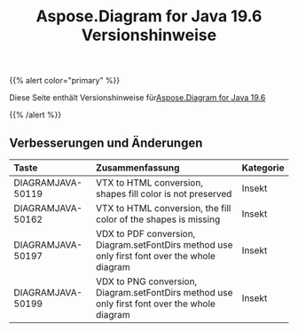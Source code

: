 ﻿---
title: Aspose.Diagram for Java 19.6 Versionshinweise
type: docs
weight: 70
url: /de/java/aspose-diagram-for-java-19-6-release-notes/
---
{{% alert color="primary" %}} 

Diese Seite enthält Versionshinweise für[Aspose.Diagram for Java 19.6](https://docs.aspose.com/diagram/java/aspose-diagram-for-java-19-6-release-notes/)

{{% /alert %}} 
## **Verbesserungen und Änderungen**

|**Taste**|**Zusammenfassung**|**Kategorie**|
|:- |:- |:- |
|DIAGRAMJAVA-50119|VTX to HTML conversion, shapes fill color is not preserved|Insekt|
|DIAGRAMJAVA-50162|VTX to HTML conversion, the fill color of the shapes is missing|Insekt|
|DIAGRAMJAVA-50197|VDX to PDF conversion, Diagram.setFontDirs method use only first font over the whole diagram|Insekt|
|DIAGRAMJAVA-50199|VDX to PNG conversion, Diagram.setFontDirs method use only first font over the whole diagram|Insekt|

